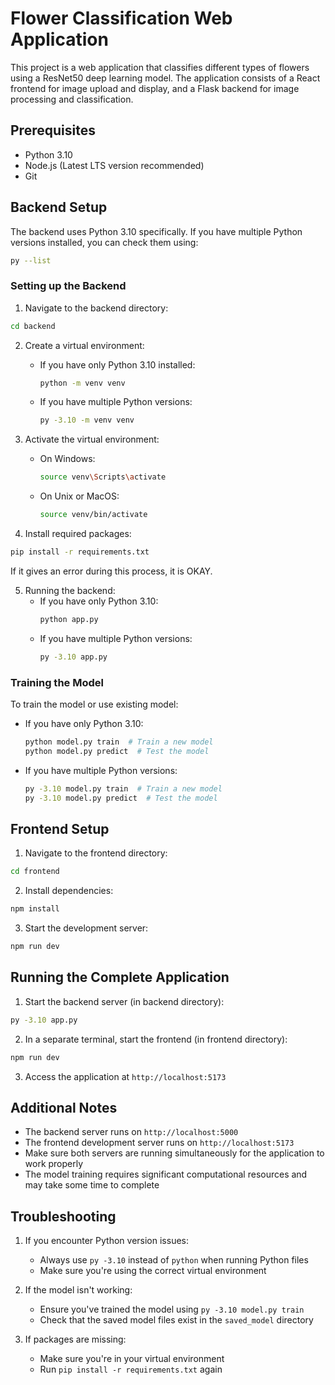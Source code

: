 # Flower Classification Web Application

This project is a web application that classifies different types of flowers using a ResNet50 deep learning model. The application consists of a React frontend for image upload and display, and a Flask backend for image processing and classification.

## Prerequisites

- Python 3.10
- Node.js (Latest LTS version recommended)
- Git

## Backend Setup

The backend uses Python 3.10 specifically. If you have multiple Python versions installed, you can check them using:
```bash
py --list
```

### Setting up the Backend

1. Navigate to the backend directory:
```bash
cd backend
```

2. Create a virtual environment:
   - If you have only Python 3.10 installed:
     ```bash
     python -m venv venv
     ```
   - If you have multiple Python versions:
     ```bash
     py -3.10 -m venv venv
     ```

3. Activate the virtual environment:
   - On Windows:
     ```bash
     source venv\Scripts\activate
     ```
   - On Unix or MacOS:
     ```bash
     source venv/bin/activate
     ```

4. Install required packages:
```bash
pip install -r requirements.txt
```
If it gives an error during this process, it is OKAY.

5. Running the backend:
   - If you have only Python 3.10:
     ```bash
     python app.py
     ```
   - If you have multiple Python versions:
     ```bash
     py -3.10 app.py
     ```

### Training the Model

To train the model or use existing model:
   - If you have only Python 3.10:
     ```bash
     python model.py train  # Train a new model
     python model.py predict  # Test the model
     ```
   - If you have multiple Python versions:
     ```bash
     py -3.10 model.py train  # Train a new model
     py -3.10 model.py predict  # Test the model
     ```

## Frontend Setup

1. Navigate to the frontend directory:
```bash
cd frontend
```

2. Install dependencies:
```bash
npm install
```

3. Start the development server:
```bash
npm run dev
```

## Running the Complete Application

1. Start the backend server (in backend directory):
```bash
py -3.10 app.py
```

2. In a separate terminal, start the frontend (in frontend directory):
```bash
npm run dev
```

3. Access the application at `http://localhost:5173`

## Additional Notes

- The backend server runs on `http://localhost:5000`
- The frontend development server runs on `http://localhost:5173`
- Make sure both servers are running simultaneously for the application to work properly
- The model training requires significant computational resources and may take some time to complete

## Troubleshooting

1. If you encounter Python version issues:
   - Always use `py -3.10` instead of `python` when running Python files
   - Make sure you're using the correct virtual environment

2. If the model isn't working:
   - Ensure you've trained the model using `py -3.10 model.py train`
   - Check that the saved model files exist in the `saved_model` directory

3. If packages are missing:
   - Make sure you're in your virtual environment
   - Run `pip install -r requirements.txt` again
